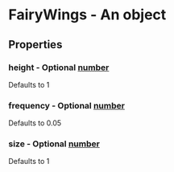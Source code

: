 

# FairyWings - An object



## Properties



### height - Optional [number](number)



Defaults to 1



### frequency - Optional [number](number)



Defaults to 0.05



### size - Optional [number](number)



Defaults to 1

